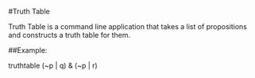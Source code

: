 #Truth Table

Truth Table is a command line application that takes a list of 
propositions and constructs a truth table for them.

##Example:

truthtable (~p | q) & (~p | r)

